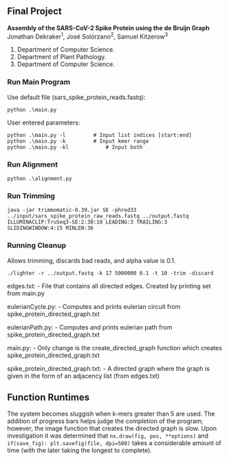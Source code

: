 ## Final Project
**Assembly of the SARS-CoV-2 Spike Protein using the de Bruijn Graph**   
Jonathan Dekraker<sup>1</sup>, José Solórzano<sup>2</sup>, Samuel Kitzerow<sup>3</sup>   
1. Department of Computer Science.
2. Department of Plant Pathology.
3. Department of Computer Science.


### Run Main Program

Use default file (sars_spike_protein_reads.fastq):  
```
python .\main.py
```

User entered parameters:
```
python .\main.py -l			# Input list indices [start:end]
python .\main.py -k			# Input kmer range
python .\main.py -kl			# Input both
```

### Run Alignment

```
python .\alignment.py
```

### Run Trimming

```
java -jar trimmomatic-0.39.jar SE -phred33 ../input/sars_spike_protein_raw_reads.fastq ../output.fastq ILLUMINACLIP:TruSeq3-SE:2:30:10 LEADING:3 TRAILING:3 SLIDINGWINDOW:4:15 MINLEN:36
```

### Running Cleanup
Allows trimming, discards bad reads, and alpha value is 0.1.
```
./lighter -r ../output.fastq -k 17 5000000 0.1 -t 10 -trim -discard
```

edges.txt:
	- File that contains all directed edges. Created by printing set from main.py

eulerianCycle.py:
	- Computes and prints eulerian circuit from spike_protein_directed_graph.txt

eulerianPath.py:
	- Computes and prints eulerian path from spike_protein_directed_graph.txt

main.py:
	- Only change is the create_directed_graph function which creates spike_protein_directed_graph.txt

spike_protein_directed_graph.txt:
	- A directed graph where the graph is given in the form of an adjacency list (from edges.txt)

## Function Runtimes

The system becomes sluggish when k-mers greater than 5 are used. The addition of progress bars helps judge the completion of 
the program; however, the image function that creates the directed graph is slow. Upon investigation it was determined that
`nx.draw(fig, pos, **options)` and `if(save_fig): plt.savefig(file, dpi=500)` takes a considerable amount of time (with the later 
taking the longest to complete). 
